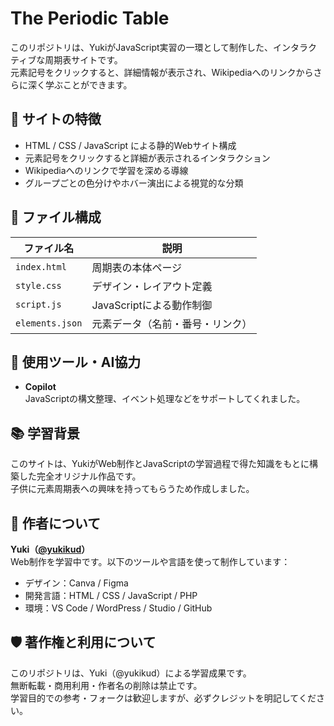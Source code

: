 # The Periodic Table

このリポジトリは、YukiがJavaScript実習の一環として制作した、インタラクティブな周期表サイトです。  
元素記号をクリックすると、詳細情報が表示され、Wikipediaへのリンクからさらに深く学ぶことができます。  

## 🌿 サイトの特徴

- HTML / CSS / JavaScript による静的Webサイト構成  
- 元素記号をクリックすると詳細が表示されるインタラクション  
- Wikipediaへのリンクで学習を深める導線  
- グループごとの色分けやホバー演出による視覚的な分類  

## 📁 ファイル構成

| ファイル名       | 説明                         |
|------------------|------------------------------|
| `index.html`     | 周期表の本体ページ           |
| `style.css`      | デザイン・レイアウト定義     |
| `script.js`      | JavaScriptによる動作制御     |
| `elements.json`      | 元素データ（名前・番号・リンク） |

## 🤖 使用ツール・AI協力

- **Copilot**  
  JavaScriptの構文整理、イベント処理などをサポートしてくれました。

## 📚 学習背景

このサイトは、YukiがWeb制作とJavaScriptの学習過程で得た知識をもとに構築した完全オリジナル作品です。  
子供に元素周期表への興味を持ってもらうため作成しました。

## 🐾 作者について

**Yuki（[@yukikud](https://github.com/yukikud)）**  
Web制作を学習中です。以下のツールや言語を使って制作しています：

- デザイン：Canva / Figma  
- 開発言語：HTML / CSS / JavaScript / PHP  
- 環境：VS Code / WordPress / Studio / GitHub

## 🛡️ 著作権と利用について

このリポジトリは、Yuki（@yukikud）による学習成果です。  
無断転載・商用利用・作者名の削除は禁止です。  
学習目的での参考・フォークは歓迎しますが、必ずクレジットを明記してください。

